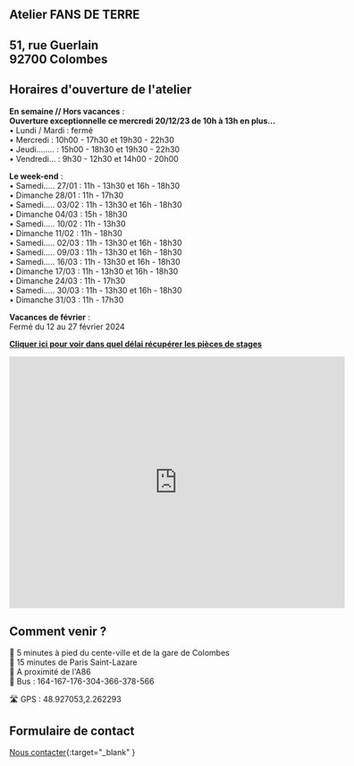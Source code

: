 ## Atelier FANS DE TERRE  
51, rue Guerlain  
92700 Colombes  
---  
## Horaires d'ouverture de l'atelier    

**En semaine // Hors vacances** :  
**Ouverture exceptionnelle ce mercredi 20/12/23 de 10h à 13h en  plus...**  
•	Lundi / Mardi : fermé  
•	Mercredi : 10h00 - 17h30 et 19h30 - 22h30  
•	Jeudi........ : 15h00 - 18h30 et 19h30 - 22h30  
•	Vendredi... : 9h30 - 12h30 et 14h00 - 20h00  

**Le week-end** :   
•	Samedi..... 27/01 : 11h - 13h30 et 16h - 18h30  
•	Dimanche 28/01 : 11h - 17h30  
•	Samedi..... 03/02 : 11h - 13h30 et 16h - 18h30   
•	Dimanche 04/03 : 15h - 18h30   
•	Samedi..... 10/02 : 11h - 13h30    
•	Dimanche 11/02 : 11h - 18h30  
•	Samedi..... 02/03 : 11h - 13h30 et 16h - 18h30   
•	Samedi..... 09/03 : 11h - 13h30 et 16h - 18h30    
•	Samedi..... 16/03 : 11h - 13h30 et 16h - 18h30    
•	Dimanche 17/03 : 11h - 13h30 et 16h - 18h30  
•	Dimanche 24/03 : 11h - 17h30   
•	Samedi..... 30/03 : 11h - 13h30 et 16h - 18h30    
•	Dimanche 31/03 : 11h - 17h30   
  

**Vacances de février** :  
Fermé du 12 au 27 février 2024      

   

  
**[Cliquer ici pour voir dans quel délai récupérer les pièces de stages](recuperation_pieces)**  
  
  

<iframe src="https://www.google.com/maps/embed?pb=!1m18!1m12!1m3!1d2621.3848954030345!2d2.260071015676809!3d48.92711037929425!2m3!1f0!2f0!3f0!3m2!1i1024!2i768!4f13.1!3m3!1m2!1s0x47e665e842c643b1%3A0x925e853e4532c!2sAtelier%20Fans%20de%20Terre!5e0!3m2!1sfr!2sfr!4v1614334056042!5m2!1sfr!2sfr" width="600" height="450" style="border:0;" allowfullscreen="" loading="lazy"></iframe>
 
## Comment venir ?

:footprints: 5 minutes à pied du cente-ville et de la gare de Colombes  
:train2: 15 minutes de Paris Saint-Lazare  
:car: A proximité de l'A86  
:bus: Bus : 164-167-176-304-366-378-566

 :motorway: GPS : 48.927053,2.262293

## Formulaire de contact
[Nous contacter](https://docs.google.com/forms/d/e/1FAIpQLScDnAGxa7UlusJ0sVcahW_FnYDXCc4BQsAE5W8vGXzb9_z4pg/viewform?entry.1318731939&entry.625861564&entry.1682638982&entry.1661862399&entry.635975601){:target="_blank" }
